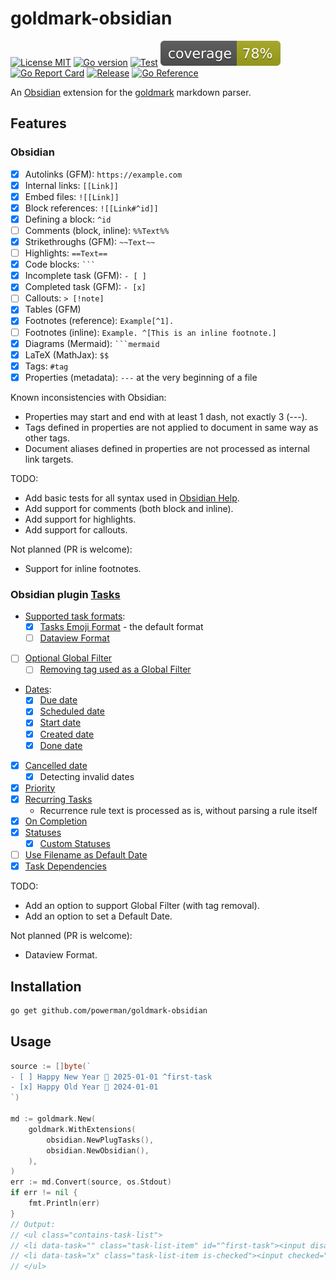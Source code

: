 # goldmark-obsidian

[![License MIT](https://img.shields.io/badge/license-MIT-royalblue.svg)](LICENSE)
[![Go version](https://img.shields.io/github/go-mod/go-version/powerman/goldmark-obsidian?color=blue)](https://go.dev/)
[![Test](https://img.shields.io/github/actions/workflow/status/powerman/goldmark-obsidian/test.yml?label=test)](https://github.com/powerman/goldmark-obsidian/actions/workflows/test.yml)
[![Coverage Status](https://raw.githubusercontent.com/powerman/goldmark-obsidian/gh-badges/coverage.svg)](https://github.com/powerman/goldmark-obsidian/actions/workflows/test.yml)
[![Go Report Card](https://goreportcard.com/badge/github.com/powerman/goldmark-obsidian)](https://goreportcard.com/report/github.com/powerman/goldmark-obsidian)
[![Release](https://img.shields.io/github/v/release/powerman/goldmark-obsidian?color=blue)](https://github.com/powerman/goldmark-obsidian/releases/latest)
[![Go Reference](https://pkg.go.dev/badge/github.com/powerman/goldmark-obsidian.svg)](https://pkg.go.dev/github.com/powerman/goldmark-obsidian)

An [Obsidian](https://obsidian.md/) extension for the
[goldmark](https://github.com/yuin/goldmark) markdown parser.

## Features

### Obsidian

- [x] Autolinks (GFM): `https://example.com`
- [x] Internal links: `[[Link]]`
- [x] Embed files: `![[Link]]`
- [x] Block references: `![[Link#^id]]`
- [x] Defining a block: `^id`
- [ ] Comments (block, inline): `%%Text%%`
- [x] Strikethroughs (GFM): `~~Text~~`
- [ ] Highlights: `==Text==`
- [x] Code blocks: ` ``` `
- [x] Incomplete task (GFM): `- [ ]`
- [x] Completed task (GFM): `- [x]`
- [ ] Callouts: `> [!note]`
- [x] Tables (GFM)
- [x] Footnotes (reference): `Example[^1].`
- [ ] Footnotes (inline): `Example. ^[This is an inline footnote.]`
- [x] Diagrams (Mermaid): ` ```mermaid `
- [x] LaTeX (MathJax): `$$`
- [x] Tags: `#tag`
- [x] Properties (metadata): `---` at the very beginning of a file

Known inconsistencies with Obsidian:

- Properties may start and end with at least 1 dash, not exactly 3 (---).
- Tags defined in properties are not applied to document in same way as other tags.
- Document aliases defined in properties are not processed as internal link targets.

TODO:

- Add basic tests for all syntax used in [Obsidian Help](https://help.obsidian.md/Home).
- Add support for comments (both block and inline).
- Add support for highlights.
- Add support for callouts.

Not planned (PR is welcome):

- Support for inline footnotes.

### Obsidian plugin [Tasks](https://github.com/obsidian-tasks-group/obsidian-tasks)

- [Supported task formats](https://publish.obsidian.md/tasks/Reference/Task+Formats/About+Task+Formats):
  - [x] [Tasks Emoji Format](https://publish.obsidian.md/tasks/Reference/Task+Formats/Tasks+Emoji+Format) - the default format
  - [ ] [Dataview Format](https://publish.obsidian.md/tasks/Reference/Task+Formats/Dataview+Format)
- [ ] [Optional Global Filter](https://publish.obsidian.md/tasks/Getting+Started/Global+Filter)
  - [ ] [Removing tag used as a Global Filter](https://publish.obsidian.md/tasks/Getting+Started/Tags#Tags+and+the+Global+Filter)
- [Dates](https://publish.obsidian.md/tasks/Getting+Started/Dates):
  - [x] [Due date](https://publish.obsidian.md/tasks/Getting+Started/Dates#Due+date)
  - [x] [Scheduled date](https://publish.obsidian.md/tasks/Getting+Started/Dates#Scheduled+date)
  - [x] [Start date](https://publish.obsidian.md/tasks/Getting+Started/Dates#Start+date)
  - [x] [Created date](https://publish.obsidian.md/tasks/Getting+Started/Dates#Created+date)
  - [x] [Done date](https://publish.obsidian.md/tasks/Getting+Started/Dates#Done+date)
- [x] [Cancelled date](https://publish.obsidian.md/tasks/Getting+Started/Dates#Cancelled+date)
  - [x] Detecting invalid dates
- [x] [Priority](https://publish.obsidian.md/tasks/Getting+Started/Priority)
- [x] [Recurring Tasks](https://publish.obsidian.md/tasks/Getting+Started/Recurring+Tasks)
  - Recurrence rule text is processed as is, without parsing a rule itself
- [x] [On Completion](https://publish.obsidian.md/tasks/Getting+Started/On+Completion)
- [x] [Statuses](https://publish.obsidian.md/tasks/Getting+Started/Statuses)
  - [x] [Custom Statuses](https://publish.obsidian.md/tasks/Getting+Started/Statuses#Custom+Statuses)
- [ ] [Use Filename as Default Date](https://publish.obsidian.md/tasks/Getting+Started/Use+Filename+as+Default+Date)
- [x] [Task Dependencies](https://publish.obsidian.md/tasks/Getting+Started/Task+Dependencies)

TODO:

- Add an option to support Global Filter (with tag removal).
- Add an option to set a Default Date.

Not planned (PR is welcome):

- Dataview Format.

## Installation

```sh
go get github.com/powerman/goldmark-obsidian
```

## Usage

```go
source := []byte(`
- [ ] Happy New Year 📅 2025-01-01 ^first-task
- [x] Happy Old Year 📅 2024-01-01
`)

md := goldmark.New(
    goldmark.WithExtensions(
        obsidian.NewPlugTasks(),
        obsidian.NewObsidian(),
    ),
)
err := md.Convert(source, os.Stdout)
if err != nil {
    fmt.Println(err)
}
// Output:
// <ul class="contains-task-list">
// <li data-task="" class="task-list-item" id="^first-task"><input disabled="" type="checkbox" class="task-list-item-checkbox"> Happy New Year 📅 2025-01-01</li>
// <li data-task="x" class="task-list-item is-checked"><input checked="" disabled="" type="checkbox" class="task-list-item-checkbox"> Happy Old Year 📅 2024-01-01</li>
// </ul>
```
